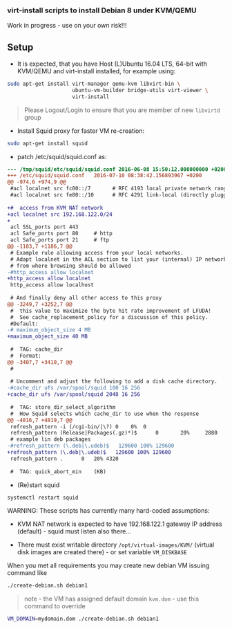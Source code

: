 ### virt-install scripts to install Debian 8 under KVM/QEMU


Work in progress - use on your own risk!!!

## Setup



* It is expected, that you have Host (L)Ubuntu 16.04 LTS, 64-bit
  with KVM/QEMU and virt-install installed, for example using:
```bash
sudo apt-get install virt-manager qemu-kvm libvirt-bin \
                     ubuntu-vm-builder bridge-utils virt-viewer \
                     virt-install
``` 

> Please Logout/Login to ensure that you are member of new
> `libvirtd` group

* Install Squid proxy for faster VM re-creation:
```bash
sudo apt-get install squid
```
* patch /etc/squid/squid.conf as:
```diff
--- /tmp/squid/etc/squid/squid.conf	2016-06-08 15:50:12.000000000 +0200
+++ /etc/squid/squid.conf	2016-07-10 08:38:42.156893967 +0200
@@ -974,6 +974,9 @@
 #acl localnet src fc00::/7       # RFC 4193 local private network range
 #acl localnet src fe80::/10      # RFC 4291 link-local (directly plugged) machines
 
+#  access from KVM NAT network
+acl localnet src 192.168.122.0/24
+
 acl SSL_ports port 443
 acl Safe_ports port 80		# http
 acl Safe_ports port 21		# ftp
@@ -1183,7 +1186,7 @@
 # Example rule allowing access from your local networks.
 # Adapt localnet in the ACL section to list your (internal) IP networks
 # from where browsing should be allowed
-#http_access allow localnet
+http_access allow localnet
 http_access allow localhost
 
 # And finally deny all other access to this proxy
@@ -3249,7 +3252,7 @@
 #	this value to maximize the byte hit rate improvement of LFUDA!
 #	See cache_replacement_policy for a discussion of this policy.
 #Default:
-# maximum_object_size 4 MB
+maximum_object_size 40 MB
 
 #  TAG: cache_dir
 #	Format:
@@ -3407,7 +3410,7 @@
 #
 
 # Uncomment and adjust the following to add a disk cache directory.
-#cache_dir ufs /var/spool/squid 100 16 256
+cache_dir ufs /var/spool/squid 2048 16 256
 
 #  TAG: store_dir_select_algorithm
 #	How Squid selects which cache_dir to use when the response
@@ -4816,7 +4819,7 @@
 refresh_pattern -i (/cgi-bin/|\?) 0	0%	0
 refresh_pattern (Release|Packages(.gz)*)$      0       20%     2880
 # example lin deb packages
-#refresh_pattern (\.deb|\.udeb)$   129600 100% 129600
+refresh_pattern (\.deb|\.udeb)$   129600 100% 129600
 refresh_pattern .		0	20%	4320
 
 #  TAG: quick_abort_min	(KB)
```
* (Re)start squid
```bash
systemctl restart squid
```





WARNING: These scripts has currently many hard-coded assumptions:

* KVM NAT network is expected to have 192.168.122.1 gateway IP address
  (default) - squid must listen also there...

* There must exist writable directory `/opt/virtual-images/KVM/`
  (virtual disk images are created there) - or set variable
  `VM_DISKBASE`


When you met all requirements you may create new debian VM issuing command like

```bash
./create-debian.sh debian1
```

>  note - the VM has assigned default domain `kvm.dom` - use this command to override

```bash
VM_DOMAIN=mydomain.dom ./create-debian.sh debian1
```


